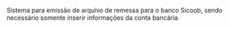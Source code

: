 Sistema para emissão de arquivo de remessa para o banco Sicoob, sendo necessário somente inserir informações da conta bancária.
